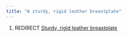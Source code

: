 ```yaml
---
title: "A sturdy, rigid leather breastplate"
---
```


1.  REDIRECT [Sturdy, rigid leather
    breastplate](Sturdy,_rigid_leather_breastplate "wikilink")